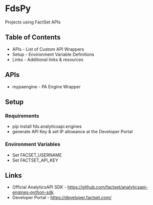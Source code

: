 # FdsPy
Projects using FactSet APIs

## Table of Contents
- APIs - List of Custom API Wrappers
- Setup - Environment Variable Definitions
- Links - Additional links & resources

## APIs
-  mypaengine - PA Engine Wrapper

## Setup
### Requirements
- pip install fds.analyticsapi.engines
- generate API Key & set IP allowance at the Developer Portal
### Environment Variables
- Set FACSET_USERNAME
- Set FACTSET_API_KEY

## Links
- Official AnalyticsAPI SDK - https://github.com/factset/analyticsapi-engines-python-sdk
- Developer Portal - https://developer.factset.com/
